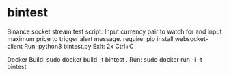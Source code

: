 # bintest
Binance socket stream test script.
Input currency pair to watch for and input maximum price to trigger alert message.
require: pip install websocket-client
Run: python3 bintest.py
Exit: 2x Ctrl+C

Docker
Build: sudo docker build -t bintest .
Run: sudo docker run -i -t bintest





